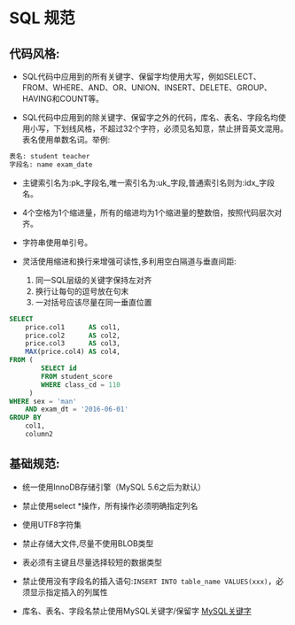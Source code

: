 # SQL 规范

## 代码风格:

- SQL代码中应用到的所有关键字、保留字均使用大写，例如SELECT、FROM、WHERE、AND、OR、UNION、INSERT、DELETE、GROUP、HAVING和COUNT等。

- SQL代码中应用到的除关键字、保留字之外的代码，库名、表名、字段名均使用小写，下划线风格，不超过32个字符，必须见名知意，禁止拼音英文混用。表名使用单数名词。举例:
```sql
表名: student teacher 
字段名: name exam_date
```
- 主键索引名为:pk_字段名,唯一索引名为:uk_字段,普通索引名则为:idx_字段名。

- 4个空格为1个缩进量，所有的缩进均为1个缩进量的整数倍，按照代码层次对齐。

- 字符串使用单引号。

- 灵活使用缩进和换行来增强可读性,多利用空白隔道与垂直间距:
    1. 同一SQL层级的关键字保持左对齐
    2. 换行让每句的逗号放在句末
    3. 一对括号应该尽量在同一垂直位置

```sql
SELECT 
    price.col1      AS col1,
    price.col2      AS col2,
    price.col3      AS col3,
    MAX(price.col4) AS col4,
FROM (
        SELECT id
        FROM student_score
        WHERE class_cd = 110
     )
WHERE sex = 'man'
    AND exam_dt = '2016-06-01'
GROUP BY
    col1,
    column2
```

## 基础规范: 
- 统一使用InnoDB存储引擎（MySQL 5.6之后为默认）

- 禁止使用select *操作，所有操作必须明确指定列名

- 使用UTF8字符集

- 禁止存储大文件,尽量不使用BLOB类型

- 表必须有主键且尽量选择较短的数据类型

- 禁止使用没有字段名的插入语句:`INSERT INTO table_name VALUES(xxx)`，必须显示指定插入的列属性

- 库名、表名、字段名禁止使用MySQL关键字/保留字 [MySQL关键字](https://dev.mysql.com/doc/refman/8.0/en/keywords.html)
